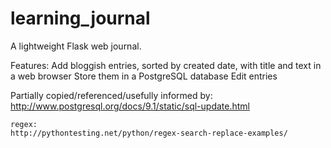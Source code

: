 learning_journal
================

A lightweight Flask web journal.



Features:
    Add bloggish entries, sorted by created date, with title and text in a web browser
    Store them in a PostgreSQL database
    Edit entries





Partially copied/referenced/usefully informed by:
    http://www.postgresql.org/docs/9.1/static/sql-update.html

    regex:
    http://pythontesting.net/python/regex-search-replace-examples/

